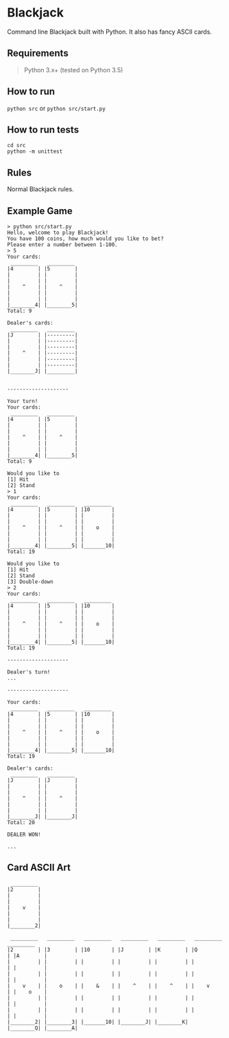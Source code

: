 # Blackjack

Command line Blackjack built with Python. It also has fancy ASCII cards.

## Requirements
> Python 3.x+ (tested on Python 3.5)

## How to run
`python src` or `python src/start.py`

## How to run tests
    cd src
    python -m unittest

## Rules
Normal Blackjack rules.

## Example Game
    > python src/start.py
    Hello, welcome to play Blackjack!
    You have 100 coins, how much would you like to bet?
    Please enter a number between 1-100.
    > 5
    Your cards:
     _________   _________
    |4        | |5        |
    |         | |         |
    |         | |         |
    |    ^    | |    ^    |
    |         | |         |
    |         | |         |
    |________4| |________5|
    Total: 9

    Dealer's cards:
     _________   _________
    |J        | |---------|
    |         | |---------|
    |         | |---------|
    |    ^    | |---------|
    |         | |---------|
    |         | |---------|
    |________J| |_________|


    --------------------

    Your turn!
    Your cards:
     _________   _________
    |4        | |5        |
    |         | |         |
    |         | |         |
    |    ^    | |    ^    |
    |         | |         |
    |         | |         |
    |________4| |________5|
    Total: 9

    Would you like to
    [1] Hit
    [2] Stand
    > 1
    Your cards:
     _________   _________   _________
    |4        | |5        | |10       |
    |         | |         | |         |
    |         | |         | |         |
    |    ^    | |    ^    | |    o    |
    |         | |         | |         |
    |         | |         | |         |
    |________4| |________5| |_______10|
    Total: 19

    Would you like to
    [1] Hit
    [2] Stand
    [3] Double-down
    > 2
    Your cards:
     _________   _________   _________
    |4        | |5        | |10       |
    |         | |         | |         |
    |         | |         | |         |
    |    ^    | |    ^    | |    o    |
    |         | |         | |         |
    |         | |         | |         |
    |________4| |________5| |_______10|
    Total: 19

    --------------------

    Dealer's turn!
    ...

    --------------------

    Your cards:
     _________   _________   _________
    |4        | |5        | |10       |
    |         | |         | |         |
    |         | |         | |         |
    |    ^    | |    ^    | |    o    |
    |         | |         | |         |
    |         | |         | |         |
    |________4| |________5| |_______10|
    Total: 19

    Dealer's cards:
     _________   _________
    |J        | |J        |
    |         | |         |
    |         | |         |
    |    ^    | |    ^    |
    |         | |         |
    |         | |         |
    |________J| |________J|
    Total: 20

    DEALER WON!

    ...

## Card ASCII Art

     _________
    |2        |
    |         |
    |         |
    |    v    |
    |         |
    |         |
    |________2| 

     _________   _________   _________   _________   _________   _________   _________
    |2        | |3        | |10       | |J        | |K        | |Q        | |A        |
    |         | |         | |         | |         | |         | |         | |         |
    |         | |         | |         | |         | |         | |         | |         |
    |    v    | |    o    | |    &    | |    ^    | |    ^    | |    v    | |    o    |
    |         | |         | |         | |         | |         | |         | |         |
    |         | |         | |         | |         | |         | |         | |         |
    |________2| |________3| |_______10| |________J| |________K| |________Q| |________A|
